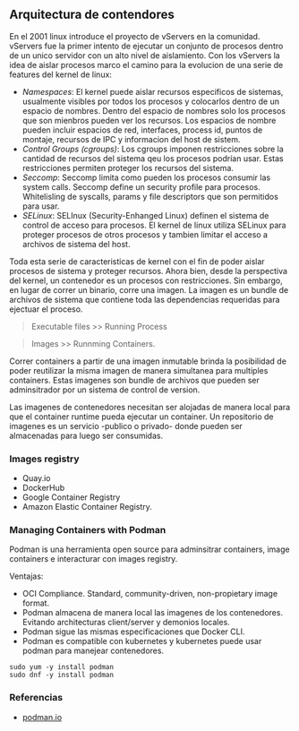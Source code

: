 ## Arquitectura de contendores

En el 2001 linux introduce el proyecto de vServers en la comunidad. vServers fue la primer intento de ejecutar un conjunto de procesos dentro de un unico servidor con un alto nivel de aislamiento. Con los vServers la idea de aislar procesos marco el camino para la evolucion de una serie de features del kernel de linux:

- *Namespaces*: El kernel puede aislar recursos especificos de sistemas, usualmente visibles por todos los procesos y colocarlos dentro de un espacio de nombres. Dentro del espacio de nombres solo los procesos que son mienbros pueden ver los recursos. Los espacios de nombre pueden incluir espacios de red, interfaces, process id, puntos de montaje, recursos de IPC y informacion del host de sistem.
- *Control Groups (cgroups)*: Los cgroups imponen restricciones sobre la cantidad de recursos del sistema qeu los procesos podrían usar. Estas restricciones permiten proteger los recursos del sistema.
- *Seccomp*: Seccomp limita como pueden los procesos consumir las system calls. Seccomp define un security profile para procesos. Whitelisling de syscalls, params y file descriptors que son permitidos para usar.
- *SELinux*: SELInux (Security-Enhanged Linux) definen el sistema de control de acceso para procesos. El kernel de linux utiliza SELinux para proteger procesos de otros procesos y tambien limitar el acceso a archivos de sistema del host.

Toda esta serie de caracteristicas de kernel con el fin de poder aislar procesos de sistema y proteger recursos. Ahora bien, desde la perspectiva del kernel, un contenedor es un procesos con restricciones. Sin embargo, en lugar de correr un binario, corre una imagen. La imagen es un bundle de archivos de sistema que contiene toda las dependencias requeridas para ejectuar el proceso.

> Executable files >> Running Process

> Images >> Runnming Containers.

Correr containers a partir de una imagen inmutable brinda la posibilidad de poder reutilizar la misma imagen de manera simultanea para multiples containers. Estas imagenes son bundle de archivos que pueden ser adminsitrador por un sistema de control de version.

Las imagenes de contenedores necesitan ser alojadas de manera local para que el container runtime pueda ejecutar un container. Un repositorio de imagenes es un servicio -publico o privado- donde pueden ser almacenadas para luego ser consumidas.

### Images registry
- Quay.io
- DockerHub
- Google Container Registry
- Amazon Elastic Container Registry.

### Managing Containers with Podman

Podman is una herramienta open source para adminsitrar containers, image containers e interacturar con images registry. 

Ventajas:
- OCI Compliance. Standard, community-driven, non-propietary image format.
- Podman almacena de manera local las imagenes de los contenedores. Evitando architecturas client/server y demonios locales.
- Podman sigue las mismas especificaciones que Docker CLI.
- Podman es compatible con kubernetes y kubernetes puede usar podman para manejear contenedores.

```
sudo yum -y install podman
sudo dnf -y install podman
```
### Referencias
- [podman.io](#https://podman.io)